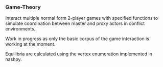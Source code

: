 ### Game-Theory

Interact multiple normal form 2-player games with specified functions to simulate coordination between master and proxy actors in conflict environments.

Work in progress as only the basic corpus of the game interaction is working at the moment.

Equilibria are calculated using the vertex enumeration implemented in nashpy. 




